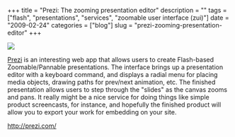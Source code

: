 +++
title = "Prezi: The zooming presentation editor"
description = ""
tags = ["flash", "presentations", "services", "zoomable user interface (zui)"]
date = "2009-02-24"
categories = ["blog"]
slug = "prezi-zooming-presentation-editor"
+++



  <div class="notebook-screenshot"><a href="http://prezi.com/"><img src="http://media.konigi.com/notebook/prezi.jpg" class="notebook-image" /></a></div><p><a href="http://prezi.com/">Prezi</a> is an interesting web app that allows users to create Flash-based Zoomable/Pannable presentations. The interface brings up a presentation editor with a keyboard command, and displays a radial menu for placing media objects, drawing paths for prev/next animation, etc. The finished presentation allows users to step through the "slides" as the canvas zooms and pans. It really might be a nice service for doing things like simple product screencasts, for instance, and hopefully the finished product will allow you to export your work for embedding on your site.</p>
    
  <a href="http://prezi.com/">http://prezi.com/</a>
